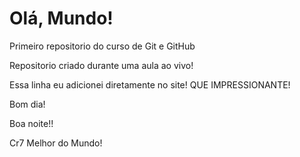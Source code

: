 # Olá, Mundo!
 Primeiro repositorio do curso de Git e GitHub

 Repositorio criado durante uma aula ao vivo!

 Essa linha eu adicionei diretamente no site! QUE IMPRESSIONANTE!

 Bom dia!

 Boa noite!!

 Cr7 Melhor do Mundo!
